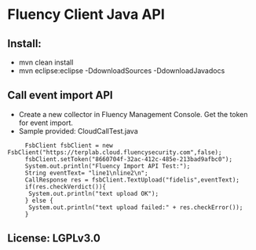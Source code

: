 # Fluency Client Java API 

## Install:

* mvn clean install
* mvn eclipse:eclipse -DdownloadSources -DdownloadJavadocs

## Call event import API

* Create a new collector in Fluency Management Console. Get the token for event import.
* Sample provided:  CloudCallTest.java
```
     FsbClient fsbClient = new FsbClient("https://terplab.cloud.fluencysecurity.com",false);
     fsbClient.setToken("8660704f-32ac-412c-485e-213bad9afbc0");
     System.out.println("Fluency Import API Test:");
     String eventText= "line1\nline2\n";
     CallResponse res = fsbClient.TextUpload("fidelis",eventText);
     if(res.checkVerdict()){
	  System.out.println("text upload OK");
     } else {
	  System.out.println("text upload failed:" + res.checkError());
     }	
```

## License: LGPLv3.0
